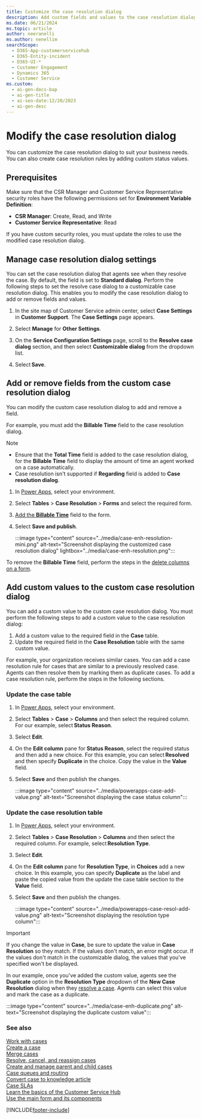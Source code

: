 ```yaml
---
title: Customize the case resolution dialog
description: Add custom fields and values to the case resolution dialog to improve case management and organization.
ms.date: 06/21/2024
ms.topic: article
author: neeranelli
ms.author: nenellim
searchScope:
  - D365-App-customerservicehub
  - D365-Entity-incident
  - D365-UI-*
  - Customer Engagement
  - Dynamics 365
  - Customer Service
ms.custom:
  - ai-gen-docs-bap
  - ai-gen-title
  - ai-seo-date:12/20/2023
  - ai-gen-desc
---
```


# Modify the case resolution dialog

You can customize the case resolution dialog to suit your business needs. You can also create case resolution rules by adding custom status values.

## Prerequisites

Make sure that the CSR Manager and Customer Service Representative security roles have the following permissions set for **Environment Variable Definition**:

- **CSR Manager**: Create, Read, and Write
- **Customer Service Representative**: Read

If you have custom security roles, you must update the roles to use the modified case resolution dialog.

## Manage case resolution dialog settings

You can set the case resolution dialog that agents see when they resolve the case. By default, the field is set to **Standard dialog**. Perform the following steps to set the resolve case dialog to a customizable case resolution dialog. This enables you to modify the case resolution dialog to add or remove fields and values.

1. In the site map of Customer Service admin center, select **Case Settings** in **Customer Support**. The **Case Settings** page appears.
     
1. Select **Manage** for **Other Settings**.

1. On the **Service Configuration Settings** page, scroll to the **Resolve case dialog** section, and then select **Customizable dialog** from the dropdown list.

1. Select **Save**.

## Add or remove fields from the custom case resolution dialog

You can modify the custom case resolution dialog to add and remove a field.

For example, you must add the **Billable Time** field to the case resolution dialog.

> [!NOTE]
> - Ensure that the **Total Time** field is  added to the case resolution dialog, for the **Billable Time** field to display the amount of time an agent worked on a case automatically. 
> - Case resolution isn't supported if **Regarding** field is added to **Case resolution dialog**.

1. In [Power Apps](https://make.powerapps.com/), select your environment.
1. Select **Tables** > **Case Resolution** > **Forms** and select the required form.
1. [Add the **Billable Time**](/power-apps/maker/model-driven-apps/add-move-or-delete-fields-on-form#add-columns-to-a-form) field to the form.
1. Select **Save and publish**.

   :::image type="content" source="../media/case-enh-resolution-mini.png" alt-text="Screenshot displaying the customized case resolution dialog" lightbox="../media/case-enh-resolution.png":::


To remove the **Billable Time** field, perform the steps in the [delete columns on a form](/power-apps/maker/model-driven-apps/add-move-or-delete-fields-on-form#delete-columns-on-a-form).

## Add custom values to the custom case resolution dialog

You can add a custom value to the custom case resolution dialog. You must perform the following steps to add a custom value to the case resolution dialog:

 1. Add a custom value to the required field in the **Case** table.
 1. Update the required field in the **Case Resolution** table with the same custom value.

For example, your organization receives similar cases. You can add a case resolution rule for cases that are similar to a previously resolved case. Agents can then resolve them by marking them as duplicate cases. To add a case resolution rule, perform the steps in the following sections.

### Update the case table

1. In [Power Apps](https://make.powerapps.com/), select your environment.
1. Select **Tables** > **Case** > **Columns** and then select the required column. For our example, select **Status Reason**.
1. Select **Edit**.
1. On the **Edit column** pane for **Status Reason**, select the required status and then add a new choice. For this example, you can select **Resolved** and then specify **Duplicate** in the choice. Copy the value in the **Value** field. 
1. Select **Save** and then publish the changes.

   :::image type="content" source="../media/powerapps-case-add-value.png" alt-text="Screenshot displaying the case status column":::

### Update the case resolution table

1. In [Power Apps](https://make.powerapps.com/), select your environment.
1. Select **Tables** > **Case Resolution** > **Columns** and then select the required column. For example, select **Resolution Type**.
1. Select **Edit**.
1. On the **Edit column** pane for **Resolution Type**, in **Choices** add a new choice. In this example, you can specify **Duplicate** as the label and paste the copied value from the update the case table section to the **Value** field. 
1. Select **Save** and then publish the changes.

   :::image type="content" source="../media/powerapps-case-resol-add-value.png" alt-text="Screenshot displaying the resolution type column":::

> [!Important] 
> If you change the value in **Case**, be sure to update the value in **Case Resolution** so they match. If the values don't match, an error might occur. If the values don't match in the customizable dialog, the values that you've specified won't be displayed.

In our example, once you've added the custom value, agents see the **Duplicate** option in the **Resolution Type** dropdown of the **New Case Resolution** dialog when they [resolve a case](../use/customer-service-hub-user-guide-resolve-cancel-reassign-a-case.md#resolve-a-case). Agents can select this value and mark the case as a duplicate.


   :::image type="content" source="../media/case-enh-duplicate.png" alt-text="Screenshot displaying the duplicate custom value":::

### See also

[Work with cases](../use/customer-service-hub-user-guide-create-a-case.md)  
[Create a case](../use/customer-service-hub-user-guide-create-a-case.md)  
[Merge cases](../use/customer-service-hub-user-guide-merge-cases.md)  
[Resolve, cancel, and reassign cases](../use/customer-service-hub-user-guide-resolve-cancel-reassign-a-case.md)  
[Create and manage parent and child cases](../use/customer-service-hub-user-guide-create-and-manage-parent-and-child-cases.md)  
[Case queues and routing](../use/customer-service-hub-user-guide-case-queues-and-routing.md)  
[Convert case to knowledge article](../use/customer-service-hub-user-guide-convert-case-to-knowledge-article.md)  
[Case SLAs](../use/customer-service-hub-user-guide-case-sla.md)  
[Learn the basics of the Customer Service Hub](../implement/customer-service-hub-user-guide-basics.md)  
[Use the main form and its components](../../customerengagement/on-premises/customize/use-main-form-and-components.md)  

[!INCLUDE[footer-include](../../includes/footer-banner.md)]
